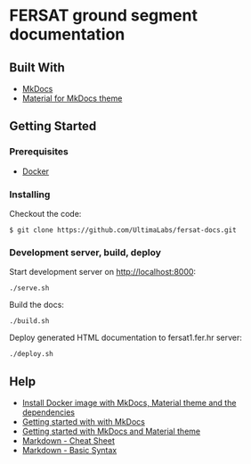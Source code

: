 # FERSAT ground segment documentation

## Built With

* [MkDocs](https://www.mkdocs.org/)
* [Material for MkDocs theme](https://squidfunk.github.io/mkdocs-material/)

## Getting Started

### Prerequisites

* [Docker](https://www.docker.com/)

### Installing

Checkout the code:

```
$ git clone https://github.com/UltimaLabs/fersat-docs.git
```

### Development server, build, deploy

Start development server on [http://localhost:8000](http://localhost:8000):

```
./serve.sh
```

Build the docs:
```
./build.sh
```

Deploy generated HTML documentation to fersat1.fer.hr server:
```
./deploy.sh
```

## Help

* [Install Docker image with MkDocs, Material theme and the dependencies](https://squidfunk.github.io/mkdocs-material/getting-started/#alternative-using-docker)
* [Getting started with with MkDocs](https://www.mkdocs.org/#getting-started)
* [Getting started with MkDocs and Material theme](https://squidfunk.github.io/mkdocs-material/getting-started/)
* [Markdown - Cheat Sheet](https://www.markdownguide.org/cheat-sheet/)
* [Markdown - Basic Syntax](https://www.markdownguide.org/basic-syntax/)

